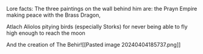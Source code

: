 Lore facts: The three paintings on the wall behind him are: 
the Prayn Empire making peace with the Brass Dragon, 

Atlach Aliolos pitying birds (especially Storks) for never being able to fly high enough to reach the moon 

And the creation of The Behir![[Pasted image 20240404185737.png]]